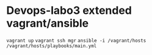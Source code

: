 # Devops-labo3 extended vagrant/ansible
`vagrant up`
`vagrant ssh mgr`
`ansible -i /vagrant/hosts /vagrant/hosts/playbooks/main.yml`

